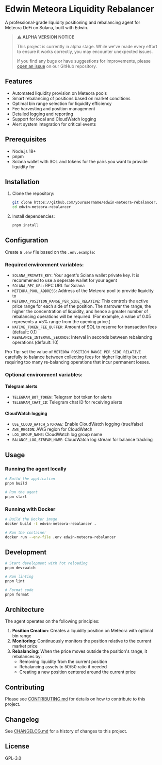 # Edwin Meteora Liquidity Rebalancer

A professional-grade liquidity positioning and rebalancing agent for Meteora DeFi on Solana, built with Edwin.

> **⚠️ ALPHA VERSION NOTICE**
> 
> This project is currently in alpha stage. While we've made every effort to ensure it works correctly, you may encounter unexpected issues.
> 
> If you find any bugs or have suggestions for improvements, please [open an issue](https://github.com/edwin-finance/meteora-liquidity-rebalancer/issues) on our GitHub repository.

## Features

- Automated liquidity provision on Meteora pools
- Smart rebalancing of positions based on market conditions
- Optimal bin range selection for liquidity efficiency
- Fee harvesting and position management
- Detailed logging and reporting
- Support for local and CloudWatch logging
- Alert system integration for critical events

## Prerequisites

- Node.js 18+
- pnpm
- Solana wallet with SOL and tokens for the pairs you want to provide liquidity for

## Installation

1. Clone the repository:
   ```bash
   git clone https://github.com/yourusername/edwin-meteora-rebalancer.git
   cd edwin-meteora-rebalancer
   ```

2. Install dependencies:
   ```bash
   pnpm install
   ```

## Configuration

Create a `.env` file based on the `.env.example`:

### Required environment variables:

- `SOLANA_PRIVATE_KEY`: Your agent's Solana wallet private key. It is recommened to use a seperate wallet for your agent
- `SOLANA_RPC_URL`: RPC URL for Solana
- `METEORA_POOL_ADDRESS`: Address of the Meteora pool to provide liquidity to
- `METEORA_POSITION_RANGE_PER_SIDE_RELATIVE`: This controls the active price range for each side of the position. The narrower the range, the higher the concentration of liquidity, and hence a greater number of rebalancing operations will be required.
(For example, a value of 0.05 represents a ±5% range from the opening price.)
- `NATIVE_TOKEN_FEE_BUFFER`: Amount of SOL to reserve for transaction fees (default: 0.1)
- `REBALANCE_INTERVAL_SECONDS`: Interval in seconds between rebalancing operations (default: 10)

Pro Tip: set the value of `METEORA_POSITION_RANGE_PER_SIDE_RELATIVE` carefully to balance between collecting fees for higher liquidity but not requiring too many re-balancing operations that incur permanent losses.

### Optional environment variables:

#### Telegram alerts
- `TELEGRAM_BOT_TOKEN`: Telegram bot token for alerts
- `TELEGRAM_CHAT_ID`: Telegram chat ID for receiving alerts

#### CloudWatch logging
- `USE_CLOUD_WATCH_STORAGE`: Enable CloudWatch logging (true/false)
- `AWS_REGION`: AWS region for CloudWatch
- `LOG_GROUP_NAME`: CloudWatch log group name
- `BALANCE_LOG_STREAM_NAME`: CloudWatch log stream for balance tracking

## Usage

### Running the agent locally

```bash
# Build the application
pnpm build

# Run the agent
pnpm start
```

### Running with Docker

```bash
# Build the Docker image
docker build -t edwin-meteora-rebalancer .

# Run the container
docker run --env-file .env edwin-meteora-rebalancer
```

## Development

```bash
# Start development with hot reloading
pnpm dev:watch

# Run linting
pnpm lint

# Format code
pnpm format
```

## Architecture

The agent operates on the following principles:

1. **Position Creation**: Creates a liquidity position on Meteora with optimal bin range
2. **Monitoring**: Continuously monitors the position relative to the current market price
3. **Rebalancing**: When the price moves outside the position's range, it rebalances by:
   - Removing liquidity from the current position
   - Rebalancing assets to 50/50 ratio if needed
   - Creating a new position centered around the current price

## Contributing

Please see [CONTRIBUTING.md](CONTRIBUTING.md) for details on how to contribute to this project.

## Changelog

See [CHANGELOG.md](CHANGELOG.md) for a history of changes to this project.

## License

GPL-3.0
